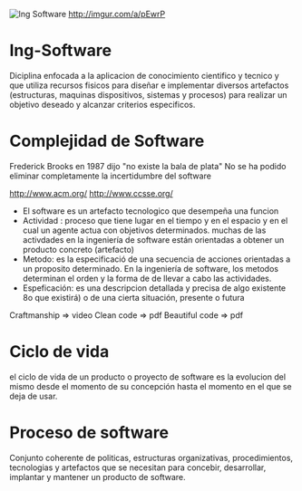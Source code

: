 ![Ing Software](http://imgur.com/a/pEwrP "Temario")
http://imgur.com/a/pEwrP

# Ing-Software

Diciplina enfocada a la aplicacion de conocimiento cientifico y tecnico y que utiliza recursos fisicos para diseñar e implementar diversos artefactos (estructuras, maquinas dispositivos, sistemas y procesos) para realizar un objetivo deseado y alcanzar criterios especificos.

# Complejidad de Software

Frederick Brooks en 1987 dijo "no existe la bala de plata" No se ha podido eliminar completamente la incertidumbre del software

http://www.acm.org/
http://www.ccsse.org/


* El software es un artefacto tecnologico que desempeña una funcion 
* Actividad : proceso que tiene lugar en el tiempo y en el espacio y en el cual un agente actua con objetivos determinados. muchas de las   activdades en la ingeniería de software están orientadas a obtener un producto concreto (artefacto)
* Metodo: es la especificació de una secuencia de acciones orientadas a un proposito determinado. En la ingeniería de software, los       metodos determinan el orden y la forma de de llevar a cabo las actividades.
* Espeficación: es una descripcion detallada y precisa de algo existente 8o que existirá) o de una cierta situación, presente o futura


Craftmanship => video
Clean code => pdf
Beautiful code => pdf

# Ciclo de vida

el ciclo de vida de un producto o proyecto de software es la evolucion del mismo desde el momento de su concepción hasta el momento en el que se deja de usar. 

# Proceso de software

Conjunto coherente de politicas, estructuras organizativas, procedimientos, tecnologias y artefactos que se necesitan para concebir, desarrollar, implantar y mantener un producto de software.







